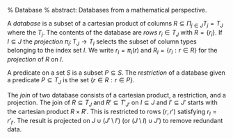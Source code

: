 % Database
% abstract: Databases from a mathematical perspective.

A _database_ is a subset of a cartesian product of columns $R\subseteq \Pi_{j\in J}
T_j = T_J$ where the $T_j$.
 The contents of the database are _rows_ $r_i\in T_J$ with
$R = \{r_i\}$.  If $I\subseteq J$ the _projection_ $\pi_I\colon T_J\to
T_I$ selects the subset of column types belonging to the index set $I$.
We write $r_I = \pi_I(r)$ and $R_I = \{r_I:r\in R\}$ for the _projection_
of $R$ on $I$.

A predicate on a set $S$ is a subset $P\subseteq S$. The _restriction_
of a database given a predicate $P\subseteq T_J$ is
the set $\{r\in R:r\in P\}$.

The _join_ of two database consists of a cartesian product, a restriction,
and a projection. The join of $R\subseteq T_J$ and $R'\subseteq T'_{J'}$
on $I\subseteq J$ and $I'\subseteq J'$
starts with the cartesian product $R\times R'$. This is restricted
to rows $(r,r')$ satisfying $r_I = r'_{I'}$. The result is
projected on $J\cup (J'\setminus I')$ (or $(J\setminus I)\cup J'$)
to remove redundant data.
